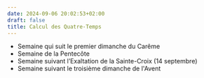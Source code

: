 ```yaml
---
date: 2024-09-06 20:02:53+02:00
draft: false
title: Calcul des Quatre-Temps
---
```



* Semaine qui suit le premier dimanche du Carême
* Semaine de la Pentecôte
* Semaine suivant l’Exaltation de la Sainte-Croix (14 septembre)
* Semaine suivant le troisième dimanche de l'Avent
